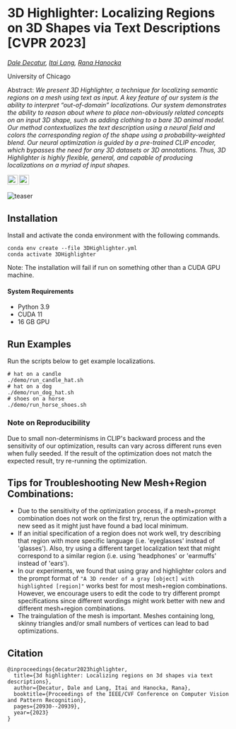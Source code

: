 # 3D Highlighter: Localizing Regions on 3D Shapes via Text Descriptions [CVPR 2023]

*[Dale Decatur](https://ddecatur.github.io/), [Itai Lang](https://itailang.github.io/), [Rana Hanocka](https://people.cs.uchicago.edu/~ranahanocka/)*

University of Chicago

Abstract: *We present 3D Highlighter, a technique for localizing semantic regions on a mesh using text as input. A key feature of our system is the ability to interpret “out-of-domain” localizations. Our system demonstrates the ability to reason about where to place non-obviously related concepts on an input 3D shape, such as adding clothing to a bare 3D animal model. Our method contextualizes the text description using a neural field and colors the corresponding region of the shape using a probability-weighted blend. Our neural optimization is guided by a pre-trained CLIP encoder, which bypasses the need for any 3D datasets or 3D annotations. Thus, 3D Highlighter is highly flexible, general, and capable of producing localizations on a myriad of input shapes.*


<!-- ### [[Project Page](https://threedle.github.io/3DHighlighter/)] [[ArXiv](https://arxiv.org/abs/2212.11263)] -->
<a href="https://arxiv.org/abs/2212.11263"><img src="https://img.shields.io/badge/arXiv-3DHighlighter-b31b1b.svg" height=22.5></a>
<a href="https://threedle.github.io/3DHighlighter"><img src="https://img.shields.io/website?down_color=lightgrey&down_message=offline&label=Project%20Page&up_color=lightgreen&up_message=online&url=https%3A%2F%2Fpals.ttic.edu%2Fp%2Fscore-jacobian-chaining" height=22.5></a>

![teaser](./media/teaser.png)


## Installation

Install and activate the conda environment with the following commands. 
```
conda env create --file 3DHighlighter.yml
conda activate 3DHighlighter
```
Note: The installation will fail if run on something other than a CUDA GPU machine.

#### System Requirements
- Python 3.9
- CUDA 11
- 16 GB GPU

## Run Examples
Run the scripts below to get example localizations.
```
# hat on a candle
./demo/run_candle_hat.sh
# hat on a dog
./demo/run_dog_hat.sh
# shoes on a horse
./demo/run_horse_shoes.sh
```

### Note on Reproducibility
Due to small non-determinisms in CLIP's backward process and the sensitivity of our optimization, results can vary across different runs even when fully seeded. If the result of the optimization does not match the expected result, try re-running the optimization.

## Tips for Troubleshooting New Mesh+Region Combinations:
- Due to the sensitivity of the optimization process, if a mesh+prompt combination does not work on the first try, rerun the optimization with a new seed as it might just have found a bad local minimum.
- If an initial specification of a region does not work well, try describing that region with more specific language (i.e. 'eyeglasses' instead of 'glasses'). Also, try using a different target localization text that might correspond to a similar region (i.e. using 'headphones' or 'earmuffs' instead of 'ears').
- In our experiments, we found that using gray and highlighter colors and the prompt format of `"A 3D render of a gray [object] with highlighted [region]"` works best for most mesh+region combinations. However, we encourage users to edit the code to try different prompt specifications since different wordings might work better with new and different mesh+region combinations.
- The traingulation of the mesh is important. Meshes containing long, skinny triangles and/or small numbers of vertices can lead to bad optimizations.

## Citation
```
@inproceedings{decatur2023highlighter,
  title={3d highlighter: Localizing regions on 3d shapes via text descriptions},
  author={Decatur, Dale and Lang, Itai and Hanocka, Rana},
  booktitle={Proceedings of the IEEE/CVF Conference on Computer Vision and Pattern Recognition},
  pages={20930--20939},
  year={2023}
}
```
